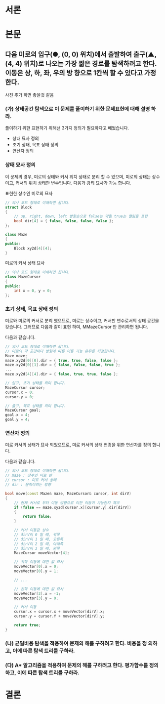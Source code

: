 # 서론
# 본문

## 다음 미로의 입구(●, (0, 0) 위치)에서 출발하여 출구(▲, (4, 4) 위치)로 나오는 가장 짧은 경로를 탐색하려고 한다. 이동은 상, 하, 좌, 우의 방 향으로 1칸씩 할 수 있다고 가정한다.

사진 추가 하면 좋을것 같음

### (가) 상태공간 탐색으로 이 문제를 풀이하기 위한 문제표현에 대해 설명 하라. 

풀이하기 위한 표현하기 위해선 3가지 정의가 필요하다고 배웠습니다.

- 상태 묘사 정의
- 초기 상태, 목표 상태 정의
- 연산자 정의

### 상태 묘사 정의
이 문제의 경우, 미로의 상태와 커서 위치 상태로 분리 할 수 있으며, 미로의 상태는 상수이고, 커서의 위치 상태만 변수입니다. 다음과 강티 묘사가 가능 합니다.

표현한 상수인 미로의 묘사 
```cpp
// 의사 코드 형태로 이해하면 됩니다.
struct Block
{
    // up, right, down, left 방향순으로 false는 막힘 true는 열림을 표현
    bool dir[4] = { false, false, false, false };
};

class Maze
{
public:
    Block xy2d[4][4];
}
```

미로의 커서 상태 묘사
```cpp
// 의사 코드 형태로 이해하면 됩니다.
class MazeCursor
{
public:
    int x = 0, y = 0;
};
```

### 초기 상태, 목표 상태 정의
미로와 미로의 커서로 분리 했으므로, 미로는 상수이고, 커서만 변수로서의 상태 공간을 갖습니다. 그러므로 다음과 같이 표현 하여, MMazeCursor 만 관리하면 됩니다.

다음과 같습니다.

```cpp
// 의사 코드 형태로 이해하면 됩니다.
// 미로의 각 공간마다 방향에 따른 이동 가능 유무를 저정합니다.
Maze maze;
maze.xy2d[0][0].dir = { true, true, false, false };
maze.xy2d[0][1].dir = { false, false, false, true };
...
maze.xy2d[4][4].dir = { false, true, true, false };

// 입구, 초기 상태를 의미 합니다.
MazeCursor cursor;
cursor.x = 0;
cursor.y = 0;

// 출구, 목표 상태를 의미 합니다.
MazeCursor goal;
goal.x = 4;
goal.y = 4;
```

### 연산자 정의
미로 커서의 상태가 묘사 되었으므로, 미로 커서의 상태 변경을 위한 연산자를 정의 합니다. 

다음과 같습니다.

```cpp
// 의사 코드 형태로 이해하면 됩니다.
// maze : 상수인 미로 판 
// cursor : 미로 커서 상태
// dir : 움직이려는 방향

bool move(const Maze& maze, MazeCursor& cursor, int dirV)
{    
    // 현재 커서로 부터 이동 방향으로 이한 이동이 가능한지 체크
    if (false == maze.xy2d[cursor.x][cursor.y].dir[dirV])
    {
        return false;
    }

    // 커서 이동값 상수
    // dirV이 0 일 때, 위쪽
    // dirV이 1 일 때, 오른쪽
    // dirV이 2 일 때, 아래쪽
    // dirV이 3 일 때, 왼쪽
    MazeCursor moveVector[4];

    // 위쪽 이동에 대한 값 묘사
    moveVector[0].x = 0;
    moveVector[0].y = 1;

    // ...

    // 왼쪽 이동에 대한 값 묘사
    moveVector[3].x = -1;
    moveVector[3].y = 0;

    // 커서 이동 
    cursor.x = cursor.x + moveVector[dirV].x;
    cursor.y = cursor.Y + moveVector[dirV].y;

    return true;
}
```


### (나) 균일비용 탐색을 적용하여 문제의 해를 구하려고 한다. 비용을 정 의하고, 이에 따른 탐색 트리를 구하라.

### (다) A* 알고리즘을 적용하여 문제의 해를 구하려고 한다. 평가함수를 정의하고, 이에 따른 탐색 트리를 구하라.

# 결론
